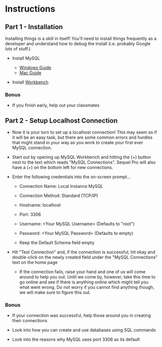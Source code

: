 # Instructions

## Part 1 - Installation

Installing things is a skill in itself! You'll need to install things frequently as a developer and understand how to debug the install (i.e. probably Google lots of stuff.)

- Install MySQL

  - [Windows Guide](../../../supplemental/mysql-windows-guide.md)
  - [Mac Guide](../../../supplemental/mysql-mac-guide.md)

- Install [Workbench](https://www.mysql.com/products/workbench)

### Bonus

- If you finish early, help out your classmates

## Part 2 - Setup Localhost Connection

- Now it is your turn to set up a localhost connection! This may seem as if it will be an easy task, but there are some common errors and hurdles that might stand in your way as you work to create your first ever MySQL connection.

- Start out by opening up MySQL Workbench and hitting the (+) button next to the text which reads "MySQL Connections". Sequel Pro will also have a (+) on the bottom left for new connections.

- Enter the following credentials into the on-screen prompt...

  - Connection Name: Local Instance MySQL

  - Connection Method: Standard (TCP/IP)

  - Hostname: localhost

  - Port: 3306

  - Username: &lt;Your MySQL Username> (Defaults to "root")

  - Password: &lt;Your MySQL Password> (Defaults to empty)

  - Keep the Default Schema field empty

- Hit "Test Connection" and, if the connection is successful, hit okay and double-click on the newly created field under the "MySQL Connections" text on the home page

  - If the connection fails, raise your hand and one of us will come around to help you out. Until we come by, however, take this time to go online and see if there is anything online which might tell you what went wrong. Do not worry if you cannot find anything though, we will make sure to figure this out.

### Bonus

- If your connection was successful, help those around you in creating their connections

- Look into how you can create and use databases using SQL commands

- Look into the reasons why MySQL uses port 3306 as its default
